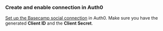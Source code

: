 ### Create and enable connection in Auth0

[Set up the Basecamp social connection](https://auth0.com/docs/dashboard/guides/connections/set-up-connections-social) in Auth0. Make sure you have the generated **Client ID** and the **Client Secret**.
